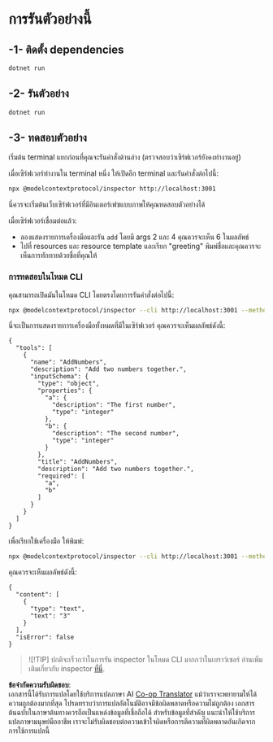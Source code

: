 <!--
CO_OP_TRANSLATOR_METADATA:
{
  "original_hash": "b97c5e77cede68533d7a92d0ce89bc0a",
  "translation_date": "2025-05-17T11:56:09+00:00",
  "source_file": "03-GettingStarted/05-sse-server/solution/dotnet/README.md",
  "language_code": "th"
}
-->
# การรันตัวอย่างนี้

## -1- ติดตั้ง dependencies

```bash
dotnet run
```

## -2- รันตัวอย่าง

```bash
dotnet run
```

## -3- ทดสอบตัวอย่าง

เริ่มต้น terminal แยกก่อนที่คุณจะรันคำสั่งด้านล่าง (ตรวจสอบว่าเซิร์ฟเวอร์ยังคงทำงานอยู่)

เมื่อเซิร์ฟเวอร์ทำงานใน terminal หนึ่ง ให้เปิดอีก terminal และรันคำสั่งต่อไปนี้:

```bash
npx @modelcontextprotocol/inspector http://localhost:3001
```

นี่ควรจะเริ่มต้นเว็บเซิร์ฟเวอร์ที่มีอินเตอร์เฟซแบบภาพให้คุณทดสอบตัวอย่างได้

เมื่อเซิร์ฟเวอร์เชื่อมต่อแล้ว:

- ลองแสดงรายการเครื่องมือและรัน `add` โดยมี args 2 และ 4 คุณควรจะเห็น 6 ในผลลัพธ์
- ไปที่ resources และ resource template และเรียก "greeting" พิมพ์ชื่อและคุณควรจะเห็นการทักทายด้วยชื่อที่คุณให้

### การทดสอบในโหมด CLI

คุณสามารถเปิดมันในโหมด CLI โดยตรงโดยการรันคำสั่งต่อไปนี้:

```bash 
npx @modelcontextprotocol/inspector --cli http://localhost:3001 --method tools/list
```

นี่จะเป็นการแสดงรายการเครื่องมือทั้งหมดที่มีในเซิร์ฟเวอร์ คุณควรจะเห็นผลลัพธ์ดังนี้:

```text
{
  "tools": [
    {
      "name": "AddNumbers",
      "description": "Add two numbers together.",
      "inputSchema": {
        "type": "object",
        "properties": {
          "a": {
            "description": "The first number",
            "type": "integer"
          },
          "b": {
            "description": "The second number",
            "type": "integer"
          }
        },
        "title": "AddNumbers",
        "description": "Add two numbers together.",
        "required": [
          "a",
          "b"
        ]
      }
    }
  ]
}
```

เพื่อเรียกใช้เครื่องมือ ให้พิมพ์:

```bash
npx @modelcontextprotocol/inspector --cli http://localhost:3001 --method tools/call --tool-name AddNumbers --tool-arg a=1 --tool-arg b=2
```

คุณควรจะเห็นผลลัพธ์ดังนี้:

```text
{
  "content": [
    {
      "type": "text",
      "text": "3"
    }
  ],
  "isError": false
}
```

> ![!TIP]
> ปกติจะเร็วกว่าในการรัน inspector ในโหมด CLI มากกว่าในเบราว์เซอร์
> อ่านเพิ่มเติมเกี่ยวกับ inspector [ที่นี่](https://github.com/modelcontextprotocol/inspector).

**ข้อจำกัดความรับผิดชอบ**:  
เอกสารนี้ได้รับการแปลโดยใช้บริการแปลภาษา AI [Co-op Translator](https://github.com/Azure/co-op-translator) แม้ว่าเราจะพยายามให้ได้ความถูกต้องมากที่สุด โปรดทราบว่าการแปลอัตโนมัติอาจมีข้อผิดพลาดหรือความไม่ถูกต้อง เอกสารต้นฉบับในภาษาต้นทางควรถือเป็นแหล่งข้อมูลที่เชื่อถือได้ สำหรับข้อมูลที่สำคัญ แนะนำให้ใช้บริการแปลภาษามนุษย์มืออาชีพ เราจะไม่รับผิดชอบต่อความเข้าใจผิดหรือการตีความที่ผิดพลาดอันเกิดจากการใช้การแปลนี้